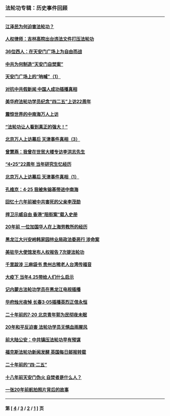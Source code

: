 ### 法轮功专辑：历史事件回顾
---
#### [江泽民为何迫害法轮功？](../../pages/nf5793/n13876324.md?03230430) 
#### [人权律师：吉林高院出台违法文件打压法轮功](../../pages/nf5793/n13825665.md?03230430) 
#### [36位西人：在天安门广场上为自由而战](../../pages/nf5793/n13390029.md?03230430) 
#### [中共为何制造“天安门自焚案”](../../pages/nf5793/n13183270.md?03230430) 
#### [天安门广场上的“呐喊”（1）](../../pages/nf5793/n13105277.md?03230430) 
#### [对抗中共假新闻 中国人成功插播真相](../../pages/nf5793/n12910618.md?03230430) 
#### [美华府法轮功学员纪念“四二五”上访22周年](../../pages/nf5793/n12904445.md?03230430) 
#### [震惊世界的中南海万人上访](../../pages/nf5793/n12903976.md?03230430) 
#### [“法轮功让人看到真正的强大！”](../../pages/nf5793/n12903195.md?03230430) 
#### [北京万人上访幕后 天津事件真相（3）](../../pages/nf5793/n12902807.md?03230430) 
#### [曾慧燕：我曾在世贸大楼专访李洪志先生](../../pages/nf5793/n12898729.md?03230430) 
#### [“4•25”22周年 当年研究生忆经历](../../pages/nf5793/n12894152.md?03230430) 
#### [北京万人上访幕后 天津事件真相（1）](../../pages/nf5793/n12885174.md?03230430) 
#### [孔维京：4·25 我被朱镕基带进中南海](../../pages/nf5793/n12864987.md?03230430) 
#### [回忆十六年前被中共害死的父亲李茂勋](../../pages/nf5793/n12880270.md?03230430) 
#### [捍卫示威自由 香港“阻街案”载入史册](../../pages/nf5793/n12811245.md?03230430) 
#### [20年前 一位加国华人在上海劳教所的经历](../../pages/nf5793/n12707932.md?03230430) 
#### [黑龙江大兴安岭韩家园林业局政法委恶行 涉命案](../../pages/nf5793/n12622815.md?03230430) 
#### [美驻华大使馆发布人权报告 7次提法轮功](../../pages/nf5793/n12520541.md?03230430) 
#### [千里跋涉 三麻袋书 贵州古稀老人台湾传福音](../../pages/nf5793/n12198750.md?03230430) 
#### [大疫下 当年4.25带给人们什么启示](../../pages/nf5793/n12058565.md?03230430) 
#### [记内蒙古法轮功学员在黑龙江电视插播](../../pages/nf5793/n11699194.md?03230430) 
#### [华府烛光夜悼 长春3·05插播英烈正信永恒](../../pages/nf5793/n11397432.md?03230430) 
#### [二十年前的7·20 北京青年郭为民彻夜未眠](../../pages/nf5793/n11354195.md?03230430) 
#### [20年和平反迫害 法轮功学员无惧血雨腥风](../../pages/nf5793/n11348279.md?03230430) 
#### [前大陆公安：中共镇压法轮功早有预谋](../../pages/nf5793/n11352168.md?03230430) 
#### [福克斯法轮功新闻发酵  英国每日邮报转载](../../pages/nf5793/n11285952.md?03230430) 
#### [二十年前的“四·二五”](../../pages/nf5793/n11207639.md?03230430) 
#### [十八年前天安门伪火 自焚者是什么人？](../../pages/nf5793/n10996556.md?03230430) 
#### [一张20年前航拍照片背后的故事](../../pages/nf5793/n10693797.md?03230430) 

---
#### 第 [ [4](./4.md?03230430) / [3](./3.md?03230430) / [2](./2.md?03230430) / [1](./1.md?03230430) ] 页
